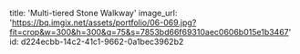 title: 'Multi-tiered Stone Walkway'
image_url: 'https://bq.imgix.net/assets/portfolio/06-069.jpg?fit=crop&w=300&h=300&q=75&s=7853bd66f69310aec0606b015e1b3467'
id: d224ecbb-14c2-41c1-9662-0a1bec3962b2
